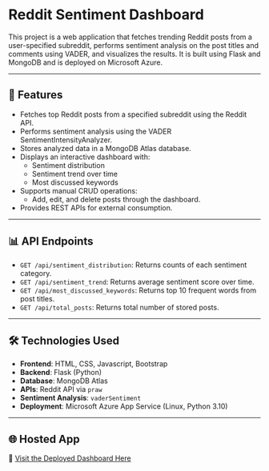 # Reddit Sentiment Dashboard

This project is a web application that fetches trending Reddit posts from a user-specified subreddit, performs sentiment analysis on the post titles and comments using VADER, and visualizes the results. It is built using Flask and MongoDB and is deployed on Microsoft Azure.

---

## 🔧 Features

- Fetches top Reddit posts from a specified subreddit using the Reddit API.
- Performs sentiment analysis using the VADER SentimentIntensityAnalyzer.
- Stores analyzed data in a MongoDB Atlas database.
- Displays an interactive dashboard with:
  - Sentiment distribution
  - Sentiment trend over time
  - Most discussed keywords
- Supports manual CRUD operations:
  - Add, edit, and delete posts through the dashboard.
- Provides REST APIs for external consumption.

---

## 📊 API Endpoints

- `GET /api/sentiment_distribution`: Returns counts of each sentiment category.
- `GET /api/sentiment_trend`: Returns average sentiment score over time.
- `GET /api/most_discussed_keywords`: Returns top 10 frequent words from post titles.
- `GET /api/total_posts`: Returns total number of stored posts.

---

## 🛠️ Technologies Used

- **Frontend**: HTML, CSS, Javascript, Bootstrap
- **Backend**: Flask (Python)
- **Database**: MongoDB Atlas
- **APIs**: Reddit API via `praw`
- **Sentiment Analysis**: `vaderSentiment`
- **Deployment**: Microsoft Azure App Service (Linux, Python 3.10)

---

## 🌐 Hosted App

🔗 [Visit the Deployed Dashboard Here](https://adtproject-h2bjg0d7aaezg4af.eastus-01.azurewebsites.net/) 
